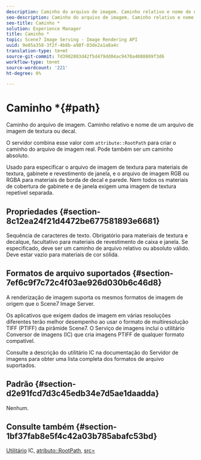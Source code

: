 ```yaml
---
description: Caminho do arquivo de imagem. Caminho relativo e nome de um arquivo de imagem de textura ou decal.
seo-description: Caminho do arquivo de imagem. Caminho relativo e nome de um arquivo de imagem de textura ou decal.
seo-title: Caminho *
solution: Experience Manager
title: Caminho *
topic: Scene7 Image Serving - Image Rendering API
uuid: 9e85a358-3f2f-4b8b-a98f-03de2a1a8a4c
translation-type: tm+mt
source-git-commit: 7d3902803d42f5d479dd04ac9470a4088809f3d6
workflow-type: tm+mt
source-wordcount: '221'
ht-degree: 0%

---
```



# Caminho *{#path}

Caminho do arquivo de imagem. Caminho relativo e nome de um arquivo de imagem de textura ou decal.

O servidor combina esse valor com `attribute::RootPath` para criar o caminho do arquivo de imagem real. Pode também ser um caminho absoluto.

Usado para especificar o arquivo de imagem de textura para materiais de textura, gabinete e revestimento de janela, e o arquivo de imagem RGB ou RGBA para materiais de borda de decal e parede. Nem todos os materiais de cobertura de gabinete e de janela exigem uma imagem de textura repetível separada.

## Propriedades {#section-8c12ea24f21d4472be677581893e6681}

Sequência de caracteres de texto. Obrigatório para materiais de textura e decalque, facultativo para materiais de revestimento de caixa e janela. Se especificado, deve ser um caminho de arquivo relativo ou absoluto válido. Deve estar vazio para materiais de cor sólida.

## Formatos de arquivo suportados {#section-7ef6c9f7c72c4f03ae926d030b6c46d8}

A renderização de imagem suporta os mesmos formatos de imagem de origem que o Scene7 Image Server.

Os aplicativos que exigem dados de imagem em várias resoluções diferentes terão melhor desempenho ao usar o formato de multiresolução TIFF (PTIFF) da pirâmide Scene7. O Serviço de imagens inclui o utilitário Conversor de imagens (IC) que cria imagens PTIFF de qualquer formato compatível.

Consulte a descrição do utilitário IC na documentação do Servidor de imagens para obter uma lista completa dos formatos de arquivo suportados.

## Padrão {#section-d2e91fcd7d3c45edb34e7d5ae1daadda}

Nenhum.

## Consulte também {#section-1bf37fab8e5f4c42a03b785abafc53bd}

[Utilitário](/help/aem-is-ir-api/is-api/is-utils/utilities/r-ic.md)  IC,  [atributo::RootPath](/help/aem-is-ir-api/ir-api/material-cat/image-rendering-api-ref/c-ir-material-catalog/c-ir-attributes-reference/r-ir-rootpath.md),  [src=](/help/aem-is-ir-api/ir-api/http-protocol/image-rendering-api-ref/c-ir-http-protocol-ref/c-ir-http-protocol-command-reference/r-ir-src.md)
